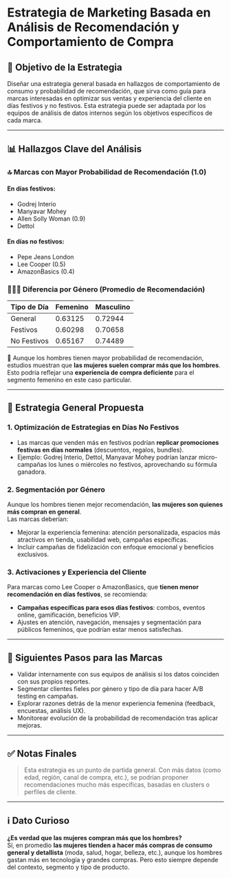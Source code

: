 # Estrategia de Marketing Basada en Análisis de Recomendación y Comportamiento de Compra

## 🎯 Objetivo de la Estrategia

Diseñar una estrategia general basada en hallazgos de comportamiento de consumo y probabilidad de recomendación, que sirva como guía para marcas interesadas en optimizar sus ventas y experiencia del cliente en días festivos y no festivos. Esta estrategia puede ser adaptada por los equipos de análisis de datos internos según los objetivos específicos de cada marca.

---

## 📊 Hallazgos Clave del Análisis

### 🔝 Marcas con Mayor Probabilidad de Recomendación (1.0)

#### En días festivos:
- Godrej Interio  
- Manyavar Mohey  
- Allen Solly Woman (0.9)  
- Dettol  

#### En días no festivos:
- Pepe Jeans London  
- Lee Cooper (0.5)  
- AmazonBasics (0.4)  

### 👩‍🦰👨 Diferencia por Género (Promedio de Recomendación)

| Tipo de Día     | Femenino | Masculino |
|----------------|----------|-----------|
| General        | 0.63125  | 0.72944   |
| Festivos       | 0.60298  | 0.70658   |
| No Festivos    | 0.65167  | 0.74489   |

🔎 Aunque los hombres tienen mayor probabilidad de recomendación, estudios muestran que **las mujeres suelen comprar más que los hombres**. Esto podría reflejar una **experiencia de compra deficiente** para el segmento femenino en este caso particular.

---

## 📌 Estrategia General Propuesta

### 1. Optimización de Estrategias en Días No Festivos

- Las marcas que venden más en festivos podrían **replicar promociones festivas en días normales** (descuentos, regalos, bundles).
- Ejemplo: Godrej Interio, Dettol, Manyavar Mohey podrían lanzar micro-campañas los lunes o miércoles no festivos, aprovechando su fórmula ganadora.

### 2. Segmentación por Género

Aunque los hombres tienen mejor recomendación, **las mujeres son quienes más compran en general**.  
Las marcas deberían:

- Mejorar la experiencia femenina: atención personalizada, espacios más atractivos en tienda, usabilidad web, campañas específicas.
- Incluir campañas de fidelización con enfoque emocional y beneficios exclusivos.

### 3. Activaciones y Experiencia del Cliente

Para marcas como Lee Cooper o AmazonBasics, que **tienen menor recomendación en días festivos**, se recomienda:

- **Campañas específicas para esos días festivos**: combos, eventos online, gamificación, beneficios VIP.
- Ajustes en atención, navegación, mensajes y segmentación para públicos femeninos, que podrían estar menos satisfechas.

---

## 🧩 Siguientes Pasos para las Marcas

- Validar internamente con sus equipos de análisis si los datos coinciden con sus propios reportes.
- Segmentar clientes fieles por género y tipo de día para hacer A/B testing en campañas.
- Explorar razones detrás de la menor experiencia femenina (feedback, encuestas, análisis UX).
- Monitorear evolución de la probabilidad de recomendación tras aplicar mejoras.

---

## ✅ Notas Finales

> Esta estrategia es un punto de partida general. Con más datos (como edad, región, canal de compra, etc.), se podrían proponer recomendaciones mucho más específicas, basadas en clusters o perfiles de cliente.

---

## ℹ️ Dato Curioso

**¿Es verdad que las mujeres compran más que los hombres?**  
Sí, en promedio **las mujeres tienden a hacer más compras de consumo general y detallista** (moda, salud, hogar, belleza, etc.), aunque los hombres gastan más en tecnología y grandes compras. Pero esto siempre depende del contexto, segmento y tipo de producto.


